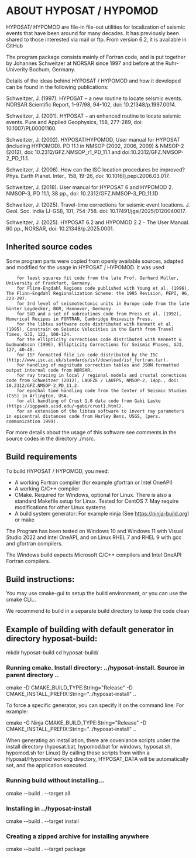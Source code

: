 # ABOUT HYPOSAT / HYPOMOD

HYPOSAT/ HYPOMOD are file-in file-out utilities for localization of seismic events that have been around for many decades.
It has previously been shared to those interested via mail or ftp.
From version 6.2, it is available in GitHub

The program package consists mainly of Fortran code, and is put together by Johannes Schweitzer at NORSAR since 1997 and before at the Ruhr-Univerity Bochum, Germany. 

Details of the ideas behind HYPOSAT / HYPOMOD and how it developed can be found in the following publications:

Schweitzer, J. (1997). HYPOSAT – a new routine to locate seismic events. NORSAR Scientific Report, 1-97/98, 94-102, doi: 10.21348/p.1997.0014.

Schweitzer, J. (2001). HYPOSAT – an enhanced routine to locate seismic events. Pure and Applied Geophysics, 158, 277-289, doi: 10.1007/PL00001160.

Schweitzer, J. (2002). HYPOSAT/HYPOMOD, User manual for HYPOSAT (including HYPOMOD). PD 11.1 in NMSOP (2002, 2006, 2009) & NMSOP-2 (2012), 
doi: 10.2312/GFZ.NMSOP_r1_PD_11.1 and doi:10.2312/GFZ.NMSOP-2_PD_11.1.

Schweitzer, J. (2006). How can the ISC location procedures be improved? Phys. Earth Planet. Inter., 158, 19-26, doi: 10.1016/j.pepi.2006.03.017.

Schweitzer, J. (2018). User manual for HYPOSAT 6 and HYPOMOD 2. NMSOP-3, PD 11.1, 38 pp., doi: 10.2312/GFZ.NMSOP-3_PD_11.1D

Schweitzer, J. (2025). Travel-time corrections for seismic event locations. J. Geol. Soc. India (J-GSI), 101, 754-758. doi: 10.17491/jgsi/2025/0120040017.

Schweitzer, J. (2025). HYPOSAT 6.2 and HYPOMOD 2.2 - The User Manual. 60 pp., NORSAR, doi: 10.21348/p.2025.0001.


## Inherited source codes

Some program parts were copied from openly available sources, adapted and modified for the usage in HYPOSAT / HYPOMOD. It was used 

		for least squares fit code from the late Prof. Gerhard Müller, University of Frankfurt, Germany.
		for Flinn-Engdahl Regions code published with Young et al. (1996), The Flinn-Engdahl Regionalization Scheme: the 1995 Revision, PEPI, 96, 223-297.
		for 3rd level of seismotectonic units in Europe code from the late Günter Leydecker, BGR, Hannover, Germany.
		for SVD and a set of subroutines code from Press et al. (1992), Numerical Recipes in FORTRAN, Cambridge Univesity Press.
		for the libtau software code distributed with Kennett et al. (1995), Constrain on Seismic Velocities in the Earth from Travel Times, GJI, 122, 108-124.
		for the ellipticity corrections code distributed with Kennett & Gudmundsson (1996), Ellipticity Corrections for Seismic Phases, GJI, 127, 40-48.
		for ISF formatted file i/o code distributed by the ISC (http://www.isc.ac.uk/standards/isf/download/isf_fortran.tar).
		for handling of magnitude correction tables and JSON formatted output internal code from NORSAR.
		for ray tracing in local / regional models and crustal corections code from Schweitzer (2012), LAUFZE / LAUFPS, NMSOP-2, 14pp., doi: 10.2312/GFZ.NMSOP-2_PD_11.2.
		for epochal time handling code from the Center of Seismic Studies (CSS) in Arlington, USA.
		for all handling of Crust 1.0 data code from Gabi Laske (https://igppweb.ucsd.edu/~gabi/crust1.html).
		for an extension of the libtau software to invert ray parameters in epicentral distances code from Harley Benz, USGS, (pers. communication 1999).

For more details about the usage of this software see comments in the source codes in the directory ./msrc.


## Build requirements

To build HYPOSAT / HYPOMOD, you need:

- A working Fortran compiler (for example gfortran or Intel OneAPI)
- A working C/C++ compiler
- CMake. Required for Windows, optional for Linux. There is also a standard Makefile setup for Linux. Tested for CentOS 7. May require modifications for other Linux systems
- A build system generator: For example ninja (See https://ninja-build.org) or make

The Program has been tested on Windows 10 and Windows 11 with Visual Studio 2022 and Intel OneAPI, and on Linux RHEL 7 and RHEL 9 with gcc and gfortran compilers.

The Windows build expects Microsoft C/C++ compilers and Intel OneAPI Fortran compilers.
 
## Build instructions:

You may use cmake-gui to setup the build environment, 
or you can use the cmake CLI...

We recommend to build in a separate build directory to keep the code clean

## Example of building with default generator in directory hyposat-build:

mkdir hyposat-build
cd hyposat-build/

### Running cmake. Install directory: ../hyposat-install. Source in parent directory ..

cmake -D CMAKE_BUILD_TYPE:String="Release" -D CMAKE_INSTALL_PREFIX:String="../hyposat-install" ..

To force a specific generator, you can specify it on the command line:
For example:

cmake -G Ninja CMAKE_BUILD_TYPE:String="Release" -D CMAKE_INSTALL_PREFIX:String="../hyposat-install" ..

When generating an installiation, there are coveniance scripts under the install directory (hyposat.bat, hypomod.bat for windows, hyposat.sh, hypomod.sh for Linux) 
By calling these scripts from withn a Hyposat/Hypomod working directory, HYPOSAT_DATA will be automatically set, and the application executed.

### Running build without installing...

cmake --build . --target all

### Installing in ../hyposat-install

cmake --build . --target install

### Creating a zipped archive for installing anywhere

cmake --build . --target package

